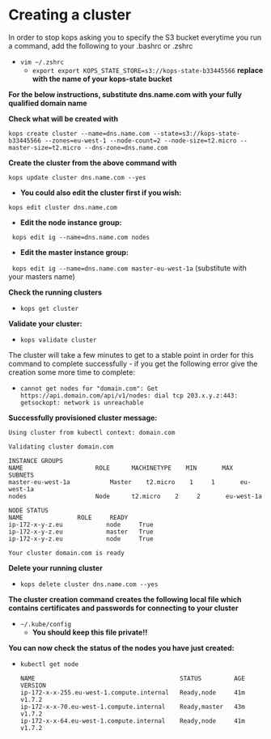# Creating a cluster

In order to stop kops asking you to specify the S3 bucket everytime you run a command, add the following to your .bashrc or .zshrc

- ```vim ~/.zshrc```
  - ```export export KOPS_STATE_STORE=s3://kops-state-b33445566``` **replace with the name of your kops-state bucket**


**For the below instructions, substitute dns.name.com with your fully qualified domain name**

**Check what will be created with**

```kops create cluster --name=dns.name.com --state=s3://kops-state-b33445566 --zones=eu-west-1 --node-count=2 --node-size=t2.micro --master-size=t2.micro --dns-zone=dns.name.com```

**Create the cluster from the above command with**

```kops update cluster dns.name.com --yes```

  - **You could also edit the cluster first if you wish:**

  ```kops edit cluster dns.name.com```

  - **Edit the node instance group:**

  ``` kops edit ig --name=dns.name.com nodes```

  - **Edit the master instance group:**

  ``` kops edit ig --name=dns.name.com master-eu-west-1a```  (substitute with your masters name)


**Check the running clusters**

- ```kops get cluster```

**Validate your cluster:**

- ``` kops validate cluster ```

The cluster will take a few minutes to get to a stable point in order for this command to complete successfully - if you get the following error give the creation some more time to complete:

- ```cannot get nodes for "domain.com": Get https://api.domain.com/api/v1/nodes: dial tcp 203.x.y.z:443: getsockopt: network is unreachable```


**Successfully provisioned cluster message:**

```
Using cluster from kubectl context: domain.com

Validating cluster domain.com

INSTANCE GROUPS
NAME			        ROLE	  MACHINETYPE	 MIN	   MAX	  SUBNETS
master-eu-west-1a	        Master	  t2.micro	  1	    1	    eu-west-1a
nodes			        Node	  t2.micro	  2	    2	    eu-west-1a

NODE STATUS
NAME			   ROLE	    READY
ip-172-x-y-z.eu	           node     True
ip-172-x-y-z.eu	           master   True
ip-172-x-y-z.eu	           node	    True

Your cluster domain.com is ready
```



**Delete your running cluster**

- ```kops delete cluster dns.name.com --yes```


**The cluster creation command creates the following local file which contains certificates and passwords for connecting to your cluster**

- ```~/.kube/config```
  - **You should keep this file private!!**

**You can now check the status of the nodes you have just created:**

- ```kubectl get node```

  ```
  NAME                                        STATUS         AGE       VERSION
  ip-172-x-x-255.eu-west-1.compute.internal   Ready,node     41m       v1.7.2
  ip-172-x-x-70.eu-west-1.compute.internal    Ready,master   43m       v1.7.2
  ip-172-x-x-64.eu-west-1.compute.internal    Ready,node     41m       v1.7.2
  ```






###
